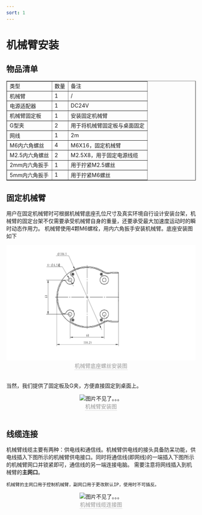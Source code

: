 ```yaml
---
sort: 1
---
```


# 机械臂安装

## 物品清单

<center>
    <table border="1">
        <tr><td>类型</td><td>数量</td><td>备注</td></tr>
        <tr><td>机械臂</td><td>1</td><td>/</td></tr>
        <tr><td>电源适配器</td><td>1</td><td>DC24V</td></tr>
        <tr><td>机械臂固定板</td><td>1</td><td>安装固定机械臂</td></tr>
        <tr><td>G型夹</td><td>2</td><td>用于将机械臂固定板与桌面固定</td></tr>
        <tr><td>网线</td><td>1</td><td>2m</td></tr>
        <tr><td>M6内六角螺丝</td><td>4</td><td>M6X16，固定机械臂</td></tr>
        <tr><td>M2.5内六角螺丝</td><td>2</td><td>M2.5X8，用于固定电源线缆</td></tr>
        <tr><td>2mm内六角扳手</td><td>1</td><td>用于拧紧M2.5螺丝</td></tr>
        <tr><td>5mm内六角扳手</td><td>1</td><td>用于拧紧M6螺丝</td></tr>
    </table>
</center>

## 固定机械臂

用户在固定机械臂时可根据机械臂底座孔位尺寸及真实环境自行设计安装台架，机械臂的固定台架不仅需要承受机械臂自身的重量，还要承受最大加速度运动时的瞬时动态作用力。
机械臂使用4颗M6螺栓，用内六角扳手安装机械臂。底座安装图如下

<center>
<img src="../img/arm_bottom.jpg" style="zoom:100%" alt=" 图片不见了。。。 "/>
<br>
<div style="color:orange; border-bottom: 0.1px solid #d9d9d9;
display: inline-block;
color: #999;
padding: 1px;">机械臂底座螺丝安装图</div>
</center>
<br>

当然，我们提供了固定板及G夹，方便直接固定到桌面上。
<center>
<img src="../img/arm_guding.png" style="zoom:100%" alt=" 图片不见了。。。 "/>
<br>
<div style="color:orange; border-bottom: 0.1px solid #d9d9d9;
display: inline-block;
color: #999;
padding: 1px;">机械臂安装图</div>
</center>
<br>

## 线缆连接

机械臂线缆主要有两种：供电线和通信线。机械臂供电线的接头具备防呆功能，供电线插入下图所示的机械臂供电接口。同时将通信线(即网线)的一端插入下图所示的机械臂网口并锁紧即可，通信线的另一端连接电脑。
需要注意将网线插入到机械臂的**主网口**。

```note
机械臂的主网口用于控制机械臂，副网口用于更改默认IP，使用时不可插反。
```

<center>
<img src="../img/arm_xianglan.png" style="zoom:100%" alt=" 图片不见了。。。 "/>
<br>
<div style="color:orange; border-bottom: 0.1px solid #d9d9d9;
display: inline-block;
color: #999;
padding: 1px;">机械臂线缆连接图</div>
</center>
<br>